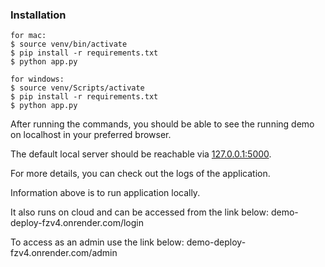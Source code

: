 ### Installation

```
for mac:
$ source venv/bin/activate
$ pip install -r requirements.txt
$ python app.py

for windows:
$ source venv/Scripts/activate
$ pip install -r requirements.txt
$ python app.py
```
After running the commands, you should be able to see the running demo on localhost in your preferred browser.

The default local server should be reachable via [127.0.0.1:5000](http://127.0.0.1:5000/login).

For more details, you can check out the logs of the application.

Information above is to run application locally. 

It also runs on cloud and can be accessed from the link below:
demo-deploy-fzv4.onrender.com/login

To access as an admin use the link below:
demo-deploy-fzv4.onrender.com/admin
